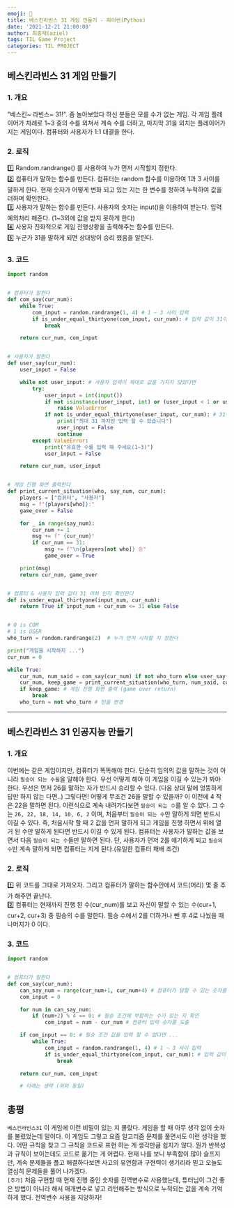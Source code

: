 ```yaml
---
emoji: 🍦
title: 베스킨라빈스 31 게임 만들기 - 파이썬(Python)
date: '2021-12-21 21:00:00'
author: 최중재(aziel)
tags: TIL Game Project
categories: TIL PROJECT
---
```


## 베스킨라빈스 31 게임 만들기

### 1. 개요

"베스킨~ 라빈스~ 31!". 좀 놀아보았다 하신 분들은 모를 수가 없는 게임. 각 게임 플레이어가 차례로 1~3 중의 수를 외쳐서 계속 수를 더하고, 마지막 31을 외치는 플레이어가 지는 게임이다. 컴퓨터와 사용자가 1:1 대결을 한다.

### 2. 로직

1️⃣ Random.randrange() 를 사용하여 누가 먼저 시작할지 정한다.  
2️⃣ 컴퓨터가 말하는 함수를 만든다. 컴퓨터는 random 함수를 이용하여 1과 3 사이를 말하게 한다. 현재 숫자가 어떻게 변화 되고 있는 지는 한 변수를 정하여 누적하여 값을 더하며 확인한다.  
3️⃣ 사용자가 말하는 함수를 만든다. 사용자의 숫자는 input()을 이용하여 받는다. 입력 예외처리 해준다. (1~3외에 값을 받지 못하게 한다)  
4️⃣ 사용자 친화적으로 게임 진행상황을 출력해주는 함수를 만든다.  
5️⃣ 누군가 31을 말하게 되면 상대방이 승리 했음을 알린다.

### 3. 코드

```python
import random


# 컴퓨터가 말한다
def com_say(cur_num):
    while True:
        com_input = random.randrange(1, 4) # 1 ~ 3 사이 입력
        if is_under_equal_thirtyone(com_input, cur_num): # 입력 값이 31이하 인 경우만
            break

    return cur_num, com_input


# 사용자가 말한다
def user_say(cur_num):
    user_input = False

    while not user_input: # 사용자 입력이 제대로 값을 가지지 않았다면
        try:
            user_input = int(input())
            if not isinstance(user_input, int) or (user_input < 1 or user_input > 3): # 정수형, 1~3사이
                raise ValueError
            if not is_under_equal_thirtyone(user_input, cur_num): # 31이하가 아니라면
                print("최대 31 까지만 입력 할 수 있습니다")
                user_input = False
                continue
        except ValueError:
            print("유효한 수를 입력 해 주세요(1~3)")
            user_input = False

    return cur_num, user_input


# 게임 진행 화면 출력한다
def print_current_situation(who, say_num, cur_num):
    players = ["컴퓨터", "사용자"]
    msg = f"{players[who]}:"
    game_over = False

    for _ in range(say_num):
        cur_num += 1
        msg += f" {cur_num}"
        if cur_num == 31:
            msg += f"\n{players[not who]} 승"
            game_over = True

    print(msg)
    return cur_num, game_over


# 컴퓨터 & 사용자 입력 값이 31 이하 인지 확인한다
def is_under_equal_thirtyone(input_num, cur_num):
    return True if input_num + cur_num <= 31 else False


# 0 is COM
# 1 is USER
who_turn = random.randrange(2)  # 누가 먼저 시작할 지 정한다

print("게임을 시작하지 ...")
cur_num = 0

while True:
    cur_num, num_said = com_say(cur_num) if not who_turn else user_say(cur_num) # 컴퓨터 또는 사용자 입력 값 받기
    cur_num, keep_game = print_current_situation(who_turn, num_said, cur_num)
    if keep_game: # 게임 진행 화면 출력 (game over return)
        break
    who_turn = not who_turn # 턴을 변경
```

---

## 베스킨라빈스 31 인공지능 만들기

### 1. 개요

이번에는 같은 게임이지만, 컴퓨터가 똑똑해야 한다. 단순히 임의의 값을 말하는 것이 아니라 `필승이 되는 수들`을 말해야 한다. 우선 어떻게 해야 이 게임을 이길 수 있는가 봐야 한다. 우선은 먼저 26을 말하는 자가 반드시 승리할 수 있다. (다음 상대 말에 엉뚱하게 답만 하지 않는 다면..) 그렇다면! 어떻게 무조건 26을 말할 수 있을까? 이 이전에 4 작은 22을 말하면 된다. 이런식으로 계속 내려가다보면 `필승이 되는 수`를 알 수 있다. 그 수는 `26, 22, 18, 14, 10, 6, 2` 이며, 처음부터 `필승이 되는 수`만 말하게 되면 반드시 이길 수 있다.
즉, 처음시작 할 때 2 값을 먼저 말하게 되고 게임을 진행 하면서 위에 열거 된 수만 말하게 된다면 반드시 이길 수 있게 된다. 컴퓨터는 사용자가 말하는 값을 보면서 다음 `필승이 되는 수`들만 말하면 된다. 단, 사용자가 먼저 2를 얘기하게 되고 `필승의 수`만 계속 말하게 되면 컴퓨터는 지게 된다.(유일한 컴퓨터 패배 조건)

### 2. 로직

1️⃣ 위 코드를 그대로 가져오자. 그리고 컴퓨터가 말하는 함수안에서 코드(머리) 몇 줄 추가 해주면 끝난다.  
2️⃣ 컴퓨터는 현재까지 진행 된 수(cur_num)를 보고 자신이 말할 수 있는 수(cur+1, cur+2, cur+3) 중 필승의 수를 말한다. 필승 수에서 2를 더하거나 뺀 후 4로 나눴을 때 나머지가 0 이다.

### 3. 코드

```python
import random


# 컴퓨터가 말한다
def com_say(cur_num):
    can_say_num = range(cur_num+1, cur_num+4) # 컴퓨터가 말할 수 있는 숫자를 리스트에 담는다
    com_input = 0

    for num in can_say_num:
        if (num+2) % 4 == 0: # 필승 조건에 부합하는 수가 있는 지 확인
            com_input = num - cur_num # 컴퓨터 입력 숫자를 도출

    if com_input == 0: # 필승 조건 값을 입력 할 수 없다면 ...
        while True:
            com_input = random.randrange(1, 4) # 1 ~ 3 사이 입력
            if is_under_equal_thirtyone(com_input, cur_num): # 입력 값이 31이하 인 경우만
                break

    return cur_num, com_input

    # 아래는 생략 (위와 동일)
```

## 총평

`베스킨라빈스31` 이 게임에 이런 비밀이 있는 지 몰랐다. 게임을 할 때 아무 생각 없이 숫자를 불렀었는데 말이다. 이 게임도 그렇고 요즘 알고리즘 문제를 풀면서도 이런 생각을 했다. 어떤 규칙을 찾고 그 규칙을 코드로 표현 하는 게 생각만큼 쉽지가 않다. 뭔가 반복성과 규칙이 보이는데도 코드로 옮기는 게 어렵다. 현재 나를 보니 부족함이 많아 슬프지만, 계속 문제들을 풀고 해결하다보면 사고의 유연함과 구현력이 생기리라 믿고 오늘도 열심히 문제들을 풀어 나가겠다.  
`[추가]` 처음 구현할 때 현재 진행 중인 숫자를 전역변수로 사용했는데, 튜터님이 그건 좋은 방법이 아니라 해서 매개변수로 넣고 리턴해주는 방식으로 누적되는 값을 계속 기억하게 했다. 전역변수 사용을 지양하자!

```toc

```
